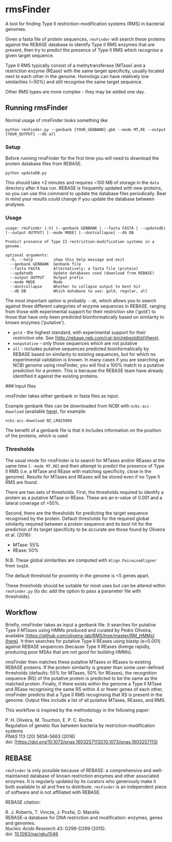 # rmsFinder

A tool for finding Type II restriction-modification systems (RMS) in bacterial genomes.

Given a fasta file of protein sequences, `rmsFinder` will search these proteins against the REBASE database to identify Type II RMS enzymes that are present, then try to predict the presence of Type II RMS which recognise a given target sequence.

Type II RMS typically consist of a methytransferase (MTase) and a restriction enzyme (REase) with the same target specificity, usually located next to each other in the genome. Homologs can have relatively low similarities (~50\%) and still recognise the same target sequence.

Other RMS types are more complex - they may be added one day.

## Running rmsFinder

Normal usage of rmsFinder looks something like

```
python rmsFinder.py --genbank {YOUR_GENBANK}.gbk --mode MT,RE --output {YOUR_OUTPUT} --db all
```

### Setup

Before running rmsFinder for the first time you will need to download the protein database files from REBASE.

```
python updateDB.py
```

This should take <2 minutes and requires ~100 MB of storage in the `data` directory after it has run. REBASE is frequently updated with new proteins, so you can use this command to update the database files periodically. Bear in mind your results could change if you update the database between analyses.

### Usage

```
usage: rmsFinder [-h] (--genbank GENBANK | --fasta FASTA | --updatedb) [--output OUTPUT] [--mode MODE] [--dontcollapse] --db DB

Predict presence of Type II restriction-modification systems in a genome.

optional arguments:
  -h, --help         show this help message and exit
  --genbank GENBANK  Genbank file
  --fasta FASTA      Alternatively: a fasta file (protein)
  --updatedb         Update databases used (download from REBASE)
  --output OUTPUT    Output prefix
  --mode MODE        Mode
  --dontcollapse     Whether to collapse output to best hit
  --db DB            Which database to use: gold, regular, all
```

The most important option is probably `--db`, which allows you to search against three different categories of enzyme sequences in REBASE.  ranging from those with experimental support for their restriction site ('gold') to those that have only been predicted bioinformatically based on similarity to known enzymes ('putative').
* ```gold``` - the highest standard, with experimental support for their restriction site. See [http://rebase.neb.com/cgi-bin/rebgoldlist](here).
* ```nonputative``` - only those sequences which are not putative
* ```all``` - includes putative sequences predicted bioinformatically by REBASE based on similarity to existing sequences, but for which no experimental validation is known. In many cases if you are searching an NCBI genome using rmsFinder, you will find a 100% match to a putative prediction for a protein. This is because the REBASE team have already identified it against the existing proteins.  


### Input files

rmsFinder takes either genbank or fasta files as input.

Example genbank files can be downloaded from NCBI with ```ncbi-acc-download``` (available [here](https://github.com/kblin/ncbi-acc-download/)), for example:

```
ncbi-acc-download NZ_LR025099
```

The benefit of a genbank file is that it includes information on the position of the proteins, which is used

### Thresholds

The usual mode for rmsFinder is to search for MTases and/or REases at the same time (```--mode MT,RE```) and then attempt to predict the presence of Type II RMS (i.e. a MTase and REase with matching specificity, close in the genome). Results for MTases and REases will be stored even if no Type II RMS are found.

There are two sets of thresholds. First, the thresholds required to identify a protein as a putative MTase or REase. These are an e-value of 0.001 and a lateral coverage of >50%.

Second, there are the thresholds for predicting the target sequence recognised by the protein. Default thresholds for the required global similarity required between a protein sequence and its best hit for the prediction of its target specificity to be accurate are those found by Oliveira et al. (2016):

* MTase: 55\%
* REase: 50\%

N.B. These global similarities are computed with `Align.PairwiseAligner` from `SeqIO`.

The default threshold for proximity in the genome is <5 genes apart.

These thresholds should be suitable for most uses but can be altered within ```rmsFinder.py``` (to do: add the option to pass a parameter file with thresholds).  


## Workflow

Briefly, rmsFinder takes as input a genbank file. It searches for putative Type II MTases using HMMs produced and curated by Pedro Oliveira, available [https://github.com/oliveira-lab/RMS/tree/master/RM_HMMs](here). It then searches for putative Type II REases using blastp (e<0.001) against REBASE sequences (because Type II REases diverge rapidly, producing poor MSAs that are not good for building HMMs).

rmsFinder then matches these putative MTases or REases to existing REBASE proteins. If the protein similarity is greater than some user-defined thresholds (defaults: 55% for MTases, 50% for REases), the recognition sequence (RS) of the putative protein is predicted to be the same as the matched protein. Finally, if there exists within the genome a Type II MTase and REase recognising the same RS within 4 or fewer genes of each other, rmsFinder predicts that a Type II RMS recognising that RS is present in the genome. Output files include a list of all putative MTases, REases, and RMS.  

This workflow is inspired by the methodology in the following paper:

P. H. Oliveira, M. Touchon, E. P. C. Rocha  
Regulation of genetic flux between bacteria by restriction–modification systems  
*PNAS* 113 (20) 5658-5663 (2016)  
doi: [https://doi.org/10.1073/pnas.1603257113](10.1073/pnas.1603257113)


## REBASE

`rmsFinder` is only possible because of REBASE: a comprehensive and well-maintained database of known restriction enzymes and other associated enzymes. It is regularly updated by its curators who generously make it both available to all and free to distribute. `rmsFinder` is an independent piece of software and is not affiliated with REBASE.

REBASE citation:

R. J. Roberts, T. Vincze, J. Posfai, D. Macelis  
REBASE-a database for DNA restriction and modification: enzymes, genes and genomes.  
*Nucleic Acids Research* 43: D298-D299 (2015).  
doi: [10.1093/nar/gku1046](http://doi.org/10.1093/nar/gku1046)
